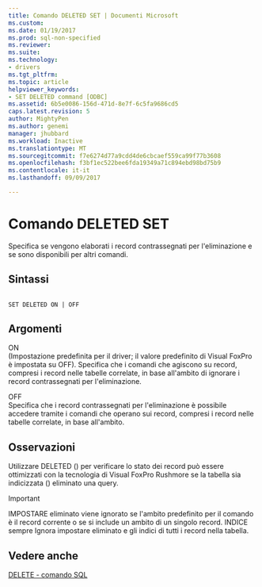 ```yaml
---
title: Comando DELETED SET | Documenti Microsoft
ms.custom: 
ms.date: 01/19/2017
ms.prod: sql-non-specified
ms.reviewer: 
ms.suite: 
ms.technology:
- drivers
ms.tgt_pltfrm: 
ms.topic: article
helpviewer_keywords:
- SET DELETED command [ODBC]
ms.assetid: 6b5e0086-156d-471d-8e7f-6c5fa9686cd5
caps.latest.revision: 5
author: MightyPen
ms.author: genemi
manager: jhubbard
ms.workload: Inactive
ms.translationtype: MT
ms.sourcegitcommit: f7e6274d77a9cdd4de6cbcaef559ca99f77b3608
ms.openlocfilehash: f3bf1ec522bee6fda19349a71c894ebd98bd75b9
ms.contentlocale: it-it
ms.lasthandoff: 09/09/2017

---
```

# <a name="set-deleted-command"></a>Comando DELETED SET
Specifica se vengono elaborati i record contrassegnati per l'eliminazione e se sono disponibili per altri comandi.  
  
## <a name="syntax"></a>Sintassi  
  
```  
  
SET DELETED ON | OFF  
```  
  
## <a name="arguments"></a>Argomenti  
 ON  
 (Impostazione predefinita per il driver; il valore predefinito di Visual FoxPro è impostata su OFF). Specifica che i comandi che agiscono su record, compresi i record nelle tabelle correlate, in base all'ambito di ignorare i record contrassegnati per l'eliminazione.  
  
 OFF  
 Specifica che i record contrassegnati per l'eliminazione è possibile accedere tramite i comandi che operano sui record, compresi i record nelle tabelle correlate, in base all'ambito.  
  
## <a name="remarks"></a>Osservazioni  
 Utilizzare DELETED () per verificare lo stato dei record può essere ottimizzati con la tecnologia di Visual FoxPro Rushmore se la tabella sia indicizzata () eliminato una query.  
  
> [!IMPORTANT]  
>  IMPOSTARE eliminato viene ignorato se l'ambito predefinito per il comando è il record corrente o se si include un ambito di un singolo record. INDICE sempre Ignora impostare eliminato e gli indici di tutti i record nella tabella.  
  
## <a name="see-also"></a>Vedere anche  
 [DELETE - comando SQL](../../odbc/microsoft/delete-sql-command.md)

